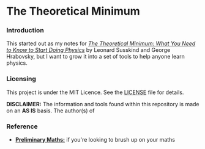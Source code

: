 # The Theoretical Minimum

### Introduction

This started out as my notes for _[The Theoretical Minimum: What You Need to Know to Start Doing Physics](https://www.amazon.com/Theoretical-Minimum-Start-Doing-Physics/dp/0465075681)_ by Leonard Susskind and George Hrabovsky, but I want to grow it into a set of tools to help anyone learn physics.

### Licensing
This project is under the MIT Licence. See the [LICENSE](LICENSE) file for details.

__DISCLAIMER:__ The information and tools found within this repository is made on an __AS IS__ basis. The author(s) of

### Reference

* __[Preliminary Maths:](PreliminaryMaths.wiki)__ if you're looking to brush up on your maths 

